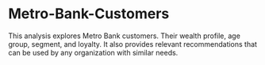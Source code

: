 # Metro-Bank-Customers
This analysis explores Metro Bank customers. Their wealth profile, age group, segment, and loyalty. It also provides relevant recommendations that can be used by any organization with similar needs.
